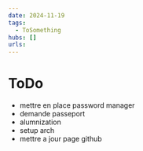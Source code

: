 ```yaml
---
date: 2024-11-19
tags:
  - ToSomething
hubs: []
urls:
---
```


# ToDo
- mettre en place password manager
- demande passeport
- alumnization
- setup arch
- mettre a jour page github

